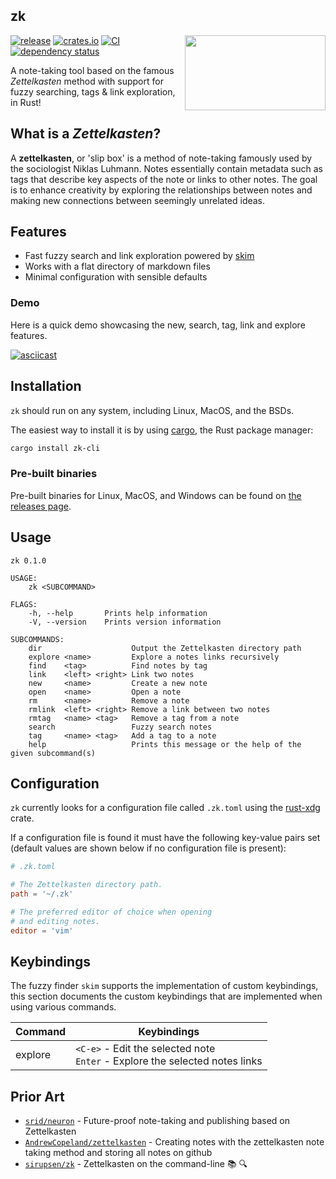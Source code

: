 ## zk

<img align="right" width="225" height="120" src="./assets/zk.png">

[![release](https://img.shields.io/github/release/terror/zk.svg?label=release&style=flat&labelColor=282c34&logo=github)](https://github.com/terror/zk/releases/latest)
[![crates.io](https://shields.io/crates/v/zk.svg)](https://crates.io/crates/zk)
[![CI](https://github.com/terror/zk/actions/workflows/ci.yaml/badge.svg)](https://github.com/terror/zk/actions/workflows/ci.yaml)
[![dependency status](https://deps.rs/repo/github/terror/zk/status.svg)](https://deps.rs/repo/github/terror/zk)

A note-taking tool based on the famous *Zettelkasten* method with support for
fuzzy searching, tags & link exploration, in Rust!

## What is a *Zettelkasten*?

A **zettelkasten**, or 'slip box' is a method of note-taking famously used by
the sociologist Niklas Luhmann. Notes essentially contain metadata such as tags
that describe key aspects of the note or links to other notes. The goal is to
enhance creativity by exploring the relationships between notes and
making new connections between seemingly unrelated ideas.

## Features

- Fast fuzzy search and link exploration powered by [skim](https://github.com/lotabout/skim)
- Works with a flat directory of markdown files
- Minimal configuration with sensible defaults

### Demo

Here is a quick demo showcasing the new, search, tag, link and explore
features.

[![asciicast](https://asciinema.org/a/4TrHLpcAv9lk0RfGngzS6ft3e.svg)](https://asciinema.org/a/4TrHLpcAv9lk0RfGngzS6ft3e)

## Installation

`zk` should run on any system, including Linux, MacOS, and the BSDs.

The easiest way to install it is by using [cargo](https://doc.rust-lang.org/cargo/index.html),
the Rust package manager:

```bash
cargo install zk-cli
```

### Pre-built binaries

Pre-built binaries for Linux, MacOS, and Windows can be found on [the releases
page](https://github.com/terror/zk/releases).

## Usage

```present cargo run -- --help
zk 0.1.0

USAGE:
    zk <SUBCOMMAND>

FLAGS:
    -h, --help       Prints help information
    -V, --version    Prints version information

SUBCOMMANDS:
    dir                    Output the Zettelkasten directory path
    explore <name>         Explore a notes links recursively
    find    <tag>          Find notes by tag
    link    <left> <right> Link two notes
    new     <name>         Create a new note
    open    <name>         Open a note
    rm      <name>         Remove a note
    rmlink  <left> <right> Remove a link between two notes
    rmtag   <name> <tag>   Remove a tag from a note
    search                 Fuzzy search notes
    tag     <name> <tag>   Add a tag to a note
    help                   Prints this message or the help of the given subcommand(s)
```

## Configuration

`zk` currently looks for a configuration file called `.zk.toml` using the
[rust-xdg](https://github.com/whitequark/rust-xdg) crate.

If a configuration file is found it must have the following key-value pairs
set (default values are shown below if no configuration file is present):

```toml
# .zk.toml

# The Zettelkasten directory path.
path = '~/.zk'

# The preferred editor of choice when opening
# and editing notes.
editor = 'vim'
```

## Keybindings

The fuzzy finder `skim` supports the implementation of custom keybindings, this
section documents the custom keybindings that are implemented when using
various commands.

| Command | Keybindings                                                                      |
|---------|----------------------------------------------------------------------------------|
| explore | `<C-e>` - Edit the selected note<br/> `Enter` - Explore the selected notes links |

## Prior Art

- [`srid/neuron`](https://github.com/srid/neuron) - Future-proof note-taking and publishing based on Zettelkasten
- [`AndrewCopeland/zettelkasten`](https://github.com/AndrewCopeland/zettelkasten) - Creating notes with the zettelkasten note taking method and storing all notes on github
- [`sirupsen/zk`](https://github.com/sirupsen/zk) - Zettelkasten on the command-line 📚 🔍

